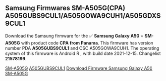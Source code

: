 <h2>Samsung Firmwares SM-A505G(CPA) A505GUBS9CUL1/A505GOWA9CUH1/A505GDXS9CUL1</h2>
Download the Samsung firmware for the ✅ <strong>Samsung Galaxy A50 </strong> ⭐ <strong>SM-A505G</strong> with product code <strong>CPA</strong> <strong> from Panama</strong>. This firmware has version number PDA <strong>A505GUBS9CUL1</strong> and CSC A505GOWA9CUH1. The operating system of this firmware is Android R , with build date 2021-12-15. Changelist <strong>21578199</strong>.


[SM-A505G](https://samfirm.shop/samsung/model/SM-A505G)
[A505GUBS9CUL1](https://samfirm.shop/samsung/pda/A505GUBS9CUL1)
[Download Firmware Samsung Galaxy A50 SM-A505G](https://samfirm.shop/samsung/firmware/482658)
